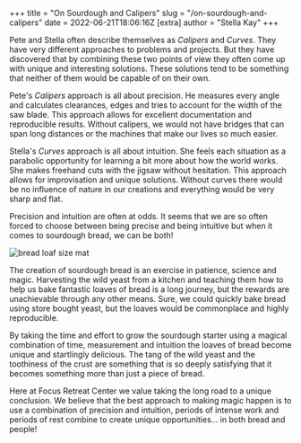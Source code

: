 +++
title = "On Sourdough and Calipers"
slug = "/on-sourdough-and-calipers"
date = 2022-06-21T18:06:16Z
[extra]
author = "Stella Kay"
+++

Pete and Stella often describe themselves as *Calipers* and *Curves*.  They have very different approaches to problems and projects. But they have discovered that by combining these two points of view they often come up with unique and interesting solutions. These solutions tend to be something that neither of them would be capable of on their own.  

Pete's *Calipers* approach is all about precision.  He measures every angle and calculates clearances, edges and tries to account for the width of the saw blade.   This approach allows for excellent documentation and reproducible results.  Without calipers, we would not have bridges that can span long distances or the machines that make our lives so much easier.

Stella's *Curves* approach is all about intuition.  She feels each situation as a parabolic opportunity for learning a bit more about how the world works.  She makes freehand cuts with the jigsaw without hesitation. This approach allows for improvisation and unique solutions.  Without curves there would be no influence of nature in our creations and everything would be very sharp and flat.  

Precision and intuition are often at odds.  It seems that we are so often forced to choose between being precise and being intuitive but when it comes to sourdough bread, we can be both!

![bread loaf size mat](/images/blog/baking-loaf-board.jpg)

The creation of sourdough bread is an exercise in patience, science and magic.  Harvesting the wild yeast from a kitchen and teaching them how to help us bake fantastic loaves of bread is a long journey, but the rewards are unachievable through any other means.  Sure, we could quickly bake bread using store bought yeast, but the loaves would be commonplace and highly reproducible.  


By taking the time and effort to grow the sourdough starter using a magical combination of time, measurement and intuition the loaves of bread become unique and startlingly delicious.  The tang of the wild yeast and the toothiness of the crust are something that is so deeply satisfying that it becomes something more than just a piece of bread.  

Here at Focus Retreat Center we value taking the long road to a unique conclusion.  We believe that the best approach to making magic happen is to use a combination of precision and intuition, periods of intense work and periods of rest combine to create unique opportunities… in both bread and people!
